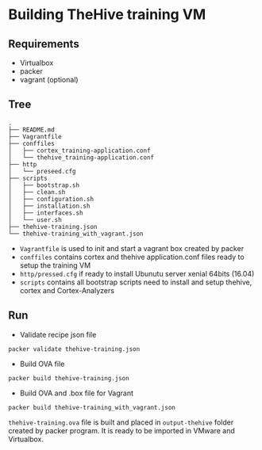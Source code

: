 # Building TheHive training VM

## Requirements

- Virtualbox
- packer 
- vagrant (optional)


## Tree

```
.
├── README.md
├── Vagrantfile
├── conffiles
│   ├── cortex_training-application.conf
│   └── thehive_training-application.conf
├── http
│   └── preseed.cfg
├── scripts
│   ├── bootstrap.sh
│   ├── clean.sh
│   ├── configuration.sh
│   ├── installation.sh
│   ├── interfaces.sh
│   └── user.sh
├── thehive-training.json
└── thehive-training_with_vagrant.json
```

- `Vagrantfile` is used to init and start a vagrant box created by packer
- `conffiles` contains cortex and thehive application.conf files ready
  to setup the training VM
- `http/pressed.cfg` if ready to install Ubunutu server xenial 64bits (16.04)
- `scripts` contains all bootstrap scripts need to install and setup
  thehive, cortex and Cortex-Analyzers 

## Run

- Validate recipe  json file


```
packer validate thehive-training.json
```

- Build OVA file

```
packer build thehive-training.json
```

- Build OVA and .box file for Vagrant

```
packer build thehive-training_with_vagrant.json
```

`thehive-training.ova` file is built and placed in `output-thehive` folder created by packer program.
It is ready to be imported in VMware and Virtualbox.


